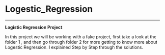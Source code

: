 # Logestic_Regression

 ___

**Logistic Regression Project**

In this project we will be working with a fake project, first take a look at the folder 1 , and then go through folder 2 for more getting to know  more about Logestic Regression.
I explained Step by Step through the solutions.
